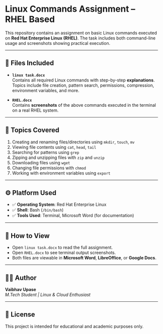# Linux Commands Assignment – RHEL Based

This repository contains an assignment on basic Linux commands executed on **Red Hat Enterprise Linux (RHEL)**. The task includes both command-line usage and screenshots showing practical execution.

---

## 📁 Files Included

- **`linux task.docx`**  
  Contains all required Linux commands with step-by-step **explanations**. Topics include file creation, pattern search, permissions, compression, environment variables, and more.

- **`RHEL.docx`**  
  Contains **screenshots** of the above commands executed in the terminal on a real RHEL system.

---

## 🧾 Topics Covered

1. Creating and renaming files/directories using `mkdir`, `touch`, `mv`
2. Viewing file contents using `cat`, `head`, `tail`
3. Searching for patterns using `grep`
4. Zipping and unzipping files with `zip` and `unzip`
5. Downloading files using `wget`
6. Changing file permissions with `chmod`
7. Working with environment variables using `export`

---

## ⚙️ Platform Used

- ✅ **Operating System**: Red Hat Enterprise Linux
- ✅ **Shell**: Bash (`/bin/bash`)
- ✅ **Tools Used**: Terminal, Microsoft Word (for documentation)

---

## 📜 How to View

- Open `linux task.docx` to read the full assignment.
- Open `RHEL.docx` to see terminal output screenshots.
- Both files are viewable in **Microsoft Word**, **LibreOffice**, or **Google Docs**.

---

## 👨‍💻 Author

**Vaibhav Upase**  
_M.Tech Student | Linux & Cloud Enthusiast_

---

## 📄 License

This project is intended for educational and academic purposes only.
